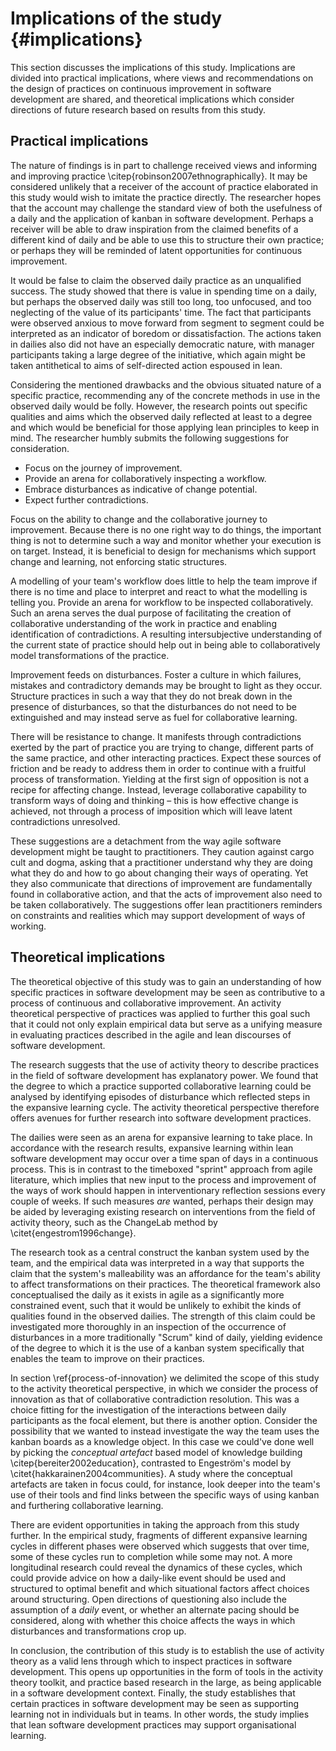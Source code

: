 
# Implications of the study {#implications}

This section discusses the implications of this study. Implications are divided into practical implications, where views and recommendations on the design of practices on continuous improvement in software development are shared, and theoretical implications which consider directions of future research based on results from this study.

## Practical implications

The nature of findings is in part to challenge received views and informing and improving practice \citep{robinson2007ethnographically}. It may be considered unlikely that a receiver of the account of practice elaborated in this study would wish to imitate the practice directly. The researcher hopes that the account may challenge the standard view of both the usefulness of a daily and the application of kanban in software development. Perhaps a receiver will be able to draw inspiration from the claimed benefits of a different kind of daily and be able to use this to structure their own practice; or perhaps they will be reminded of latent opportunities for continuous improvement.

It would be false to claim the observed daily practice as an unqualified success. The study showed that there is value in spending time on a daily, but perhaps the observed daily was still too long, too unfocused, and too neglecting of the value of its participants' time. The fact that participants were observed anxious to move forward from segment to segment could be interpreted as an indicator of boredom or dissatisfaction. The actions taken in dailies also did not have an especially democratic nature, with manager participants taking a large degree of the initiative, which again might be taken antithetical to aims of self-directed action espoused in lean.

Considering the mentioned drawbacks and the obvious situated nature of a specific practice, recommending any of the concrete methods in use in the observed daily would be folly. However, the research points out specific qualities and aims which the observed daily reflected at least to a degree and which would be beneficial for those applying lean principles to keep in mind. The researcher humbly submits the following suggestions for consideration.

- Focus on the journey of improvement.
- Provide an arena for collaboratively inspecting a workflow.
- Embrace disturbances as indicative of change potential.
- Expect further contradictions.

Focus on the ability to change and the collaborative journey to improvement. Because there is no one right way to do things, the important thing is not to determine such a way and monitor whether your execution is on target. Instead, it is beneficial to design for mechanisms which support change and learning, not enforcing static structures.

A modelling of your team's workflow does little to help the team improve if there is no time and place to interpret and react to what the modelling is telling you. Provide an arena for workflow to be inspected collaboratively. Such an arena serves the dual purpose of facilitating the creation of collaborative understanding of the work in practice and enabling identification of contradictions. A resulting intersubjective understanding of the current state of practice should help out in being able to collaboratively model transformations of the practice.

Improvement feeds on disturbances. Foster a culture in which failures, mistakes and contradictory demands may be brought to light as they occur. Structure practices in such a way that they do not break down in the presence of disturbances, so that the disturbances do not need to be extinguished and may instead serve as fuel for collaborative learning.

There will be resistance to change. It manifests through contradictions exerted by the part of practice you are trying to change, different parts of the same practice, and other interacting practices. Expect these sources of friction and be ready to address them in order to continue with a fruitful process of transformation. Yielding at the first sign of opposition is not a recipe for affecting change. Instead, leverage collaborative capability to transform ways of doing and thinking – this is how effective change is achieved, not through a process of imposition which will leave latent contradictions unresolved.

These suggestions are a detachment from the way agile software development might be taught to practitioners. They caution against cargo cult and dogma, asking that a practitioner understand why they are doing what they do and how to go about changing their ways of operating. Yet they also communicate that directions of improvement are fundamentally found in collaborative action, and that the acts of improvement also need to be taken collaboratively. The suggestions offer lean practitioners reminders on constraints and realities which may support development of ways of working.


## Theoretical implications

The theoretical objective of this study was to gain an understanding of how specific practices in software development may be seen as contributive to a process of continuous and collaborative improvement. An activity theoretical perspective of practices was applied to further this goal such that it could not only explain empirical data but serve as a unifying measure in evaluating practices described in the agile and lean discourses of software development.

The research suggests that the use of activity theory to describe practices in the field of software development has explanatory power. We found that the degree to which a practice supported collaborative learning could be analysed by identifying episodes of disturbance which reflected steps in the expansive learning cycle. The activity theoretical perspective therefore offers avenues for further research into software development practices.

The dailies were seen as an arena for expansive learning to take place. In accordance with the research results, expansive learning within lean software development may occur over a time span of days in a continuous process. This is in contrast to the timeboxed "sprint" approach from agile literature, which implies that new input to the process and improvement of the ways of work should happen in interventionary reflection sessions every couple of weeks. If such measures *are* wanted, perhaps their design may be aided by leveraging existing research on interventions from the field of activity theory, such as the ChangeLab method by \citet{engestrom1996change}.

The research took as a central construct the kanban system used by the team, and the empirical data was interpreted in a way that supports the claim that the system's malleability was an affordance for the team's ability to affect transformations on their practices. The theoretical framework also conceptualised the daily as it exists in agile as a significantly more constrained event, such that it would be unlikely to exhibit the kinds of qualities found in the observed dailies. The strength of this claim could be investigated more thoroughly in an inspection of the occurrence of disturbances in a more traditionally "Scrum" kind of daily, yielding evidence of the degree to which it is the use of a kanban system specifically that enables the team to improve on their practices.

In section \ref{process-of-innovation} we delimited the scope of this study to the activity theoretical perspective, in which we consider the process of innovation as that of collaborative contradiction resolution. This was a choice fitting for the investigation of the interactions between daily participants as the focal element, but there is another option. Consider the possibility that we wanted to instead investigate the way the team uses the kanban boards as a knowledge object. In this case we could've done well by picking the *conceptual artefact* based model of knowledge building \citep{bereiter2002education}, contrasted to Engeström's model by \citet{hakkarainen2004communities}. A study where the conceptual artefacts are taken in focus could, for instance, look deeper into the team's use of their tools and find links between the specific ways of using kanban and furthering collaborative learning.

There are evident opportunities in taking the approach from this study further. In the empirical study, fragments of different expansive learning cycles in different phases were observed which suggests that over time, some of these cycles run to completion while some may not. A more longitudinal research could reveal the dynamics of these cycles, which could provide advice on how a daily-like event should be used and structured to optimal benefit and which situational factors affect choices around structuring. Open directions of questioning also include the assumption of a *daily* event, or whether an alternate pacing should be considered, along with whether this choice affects the ways in which disturbances and transformations crop up.

In conclusion, the contribution of this study is to establish the use of activity theory as a valid lens through which to inspect practices in software development. This opens up opportunities in the form of tools in the activity theory toolkit, and practice based research in the large, as being applicable in a software development context. Finally, the study establishes that certain practices in software development may be seen as supporting learning not in individuals but in teams. In other words, the study implies that lean software development practices may support organisational learning.
